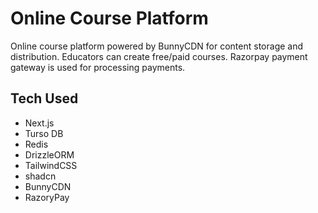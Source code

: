 # Online Course Platform

Online course platform powered by BunnyCDN for content storage and distribution. Educators can create free/paid courses. Razorpay payment gateway is used for processing payments.

## Tech Used

- Next.js
- Turso DB
- Redis
- DrizzleORM
- TailwindCSS
- shadcn
- BunnyCDN
- RazoryPay
